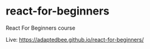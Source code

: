 # react-for-beginners
React For Beginners course

Live: https://adaptedbee.github.io/react-for-beginners/

